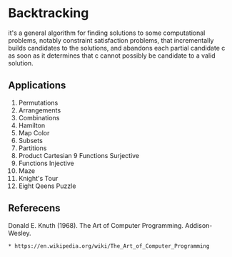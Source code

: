 # Backtracking

  it's a general algorithm for finding solutions to some computational problems, notably constraint satisfaction problems, that
  incrementally builds candidates to the solutions, and abandons each partial candidate c as soon as it determines that c cannot
  possibly be candidate to a valid solution.

## Applications

1.  Permutations
2.  Arrangements
3.  Combinations
4.  Hamilton
5.  Map Color
6.  Subsets
7.  Partitions
8.  Product Cartesian
9   Functions Surjective
10. Functions Injective
11. Maze
12. Knight's Tour
13. Eight Qeens Puzzle

## Referecens

   Donald E. Knuth (1968). The Art of Computer Programming. Addison-Wesley.

    * https://en.wikipedia.org/wiki/The_Art_of_Computer_Programming 